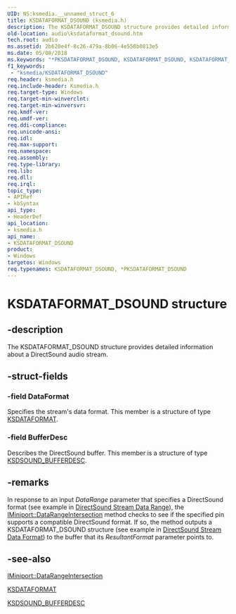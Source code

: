 ```yaml
---
UID: NS:ksmedia.__unnamed_struct_6
title: KSDATAFORMAT_DSOUND (ksmedia.h)
description: The KSDATAFORMAT_DSOUND structure provides detailed information about a DirectSound audio stream.
old-location: audio\ksdataformat_dsound.htm
tech.root: audio
ms.assetid: 2b620e4f-8c26-479a-8b06-4e558b0813e5
ms.date: 05/08/2018
ms.keywords: "*PKSDATAFORMAT_DSOUND, KSDATAFORMAT_DSOUND, KSDATAFORMAT_DSOUND structure [Audio Devices], PKSDATAFORMAT_DSOUND, PKSDATAFORMAT_DSOUND structure pointer [Audio Devices], aud-prop_2e782d9c-dfeb-4797-b902-e32e947d2542.xml, audio.ksdataformat_dsound, ksmedia/KSDATAFORMAT_DSOUND, ksmedia/PKSDATAFORMAT_DSOUND"
f1_keywords:
 - "ksmedia/KSDATAFORMAT_DSOUND"
req.header: ksmedia.h
req.include-header: Ksmedia.h
req.target-type: Windows
req.target-min-winverclnt: 
req.target-min-winversvr: 
req.kmdf-ver: 
req.umdf-ver: 
req.ddi-compliance: 
req.unicode-ansi: 
req.idl: 
req.max-support: 
req.namespace: 
req.assembly: 
req.type-library: 
req.lib: 
req.dll: 
req.irql: 
topic_type:
- APIRef
- kbSyntax
api_type:
- HeaderDef
api_location:
- ksmedia.h
api_name:
- KSDATAFORMAT_DSOUND
product:
- Windows
targetos: Windows
req.typenames: KSDATAFORMAT_DSOUND, *PKSDATAFORMAT_DSOUND
---
```


# KSDATAFORMAT_DSOUND structure


## -description


The KSDATAFORMAT_DSOUND structure provides detailed information about a DirectSound audio stream.


## -struct-fields




### -field DataFormat

Specifies the stream's data format. This member is a structure of type <a href="https://docs.microsoft.com/windows-hardware/drivers/ddi/ks/ns-ks-ksdataformat">KSDATAFORMAT</a>.


### -field BufferDesc

Describes the DirectSound buffer. This member is a structure of type <a href="https://docs.microsoft.com/windows-hardware/drivers/ddi/ksmedia/ns-ksmedia-ksdsound_bufferdesc">KSDSOUND_BUFFERDESC</a>.


## -remarks



In response to an input <i>DataRange</i> parameter that specifies a DirectSound format (see example in <a href="https://docs.microsoft.com/windows-hardware/drivers/audio/directsound-stream-data-range">DirectSound Stream Data Range</a>), the <a href="https://docs.microsoft.com/windows-hardware/drivers/ddi/portcls/nf-portcls-iminiport-datarangeintersection">IMiniport::DataRangeIntersection</a> method checks to see if the specified pin supports a compatible DirectSound format. If so, the method outputs a KSDATAFORMAT_DSOUND structure (see example in <a href="https://docs.microsoft.com/windows-hardware/drivers/audio/directsound-stream-data-format">DirectSound Stream Data Format</a>) to the buffer that its <i>ResultantFormat</i> parameter points to.




## -see-also




<a href="https://docs.microsoft.com/windows-hardware/drivers/ddi/portcls/nf-portcls-iminiport-datarangeintersection">IMiniport::DataRangeIntersection</a>



<a href="https://docs.microsoft.com/windows-hardware/drivers/ddi/ks/ns-ks-ksdataformat">KSDATAFORMAT</a>



<a href="https://docs.microsoft.com/windows-hardware/drivers/ddi/ksmedia/ns-ksmedia-ksdsound_bufferdesc">KSDSOUND_BUFFERDESC</a>
 

 

